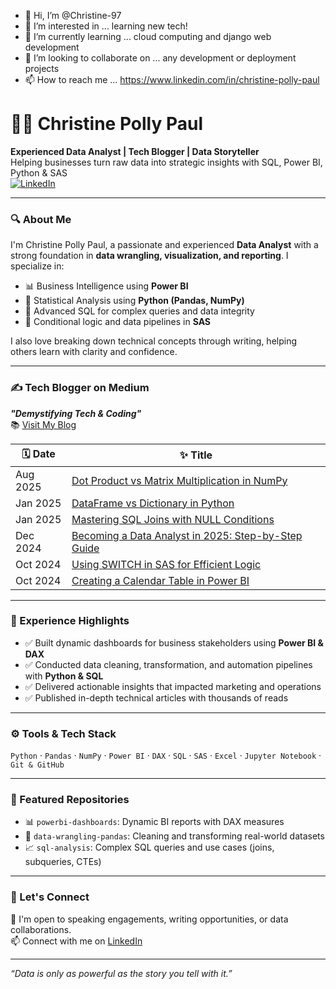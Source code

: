 - 👋 Hi, I’m @Christine-97
- 👀 I’m interested in ... learning new tech!
- 🌱 I’m currently learning ... cloud computing and django web development
- 💞️ I’m looking to collaborate on ... any development or deployment projects
- 📫 How to reach me ... https://www.linkedin.com/in/christine-polly-paul

<!---
Christine-97/Christine-97 is a ✨ special ✨ repository because its `README.md` (this file) appears on your GitHub profile.
You can click the Preview link to take a look at your changes.
--->



# 👩‍💻 Christine Polly Paul

**Experienced Data Analyst | Tech Blogger | Data Storyteller**  
Helping businesses turn raw data into strategic insights with SQL, Power BI, Python & SAS  
[![LinkedIn](https://img.shields.io/badge/Connect%20on%20LinkedIn-blue?style=flat&logo=linkedin)](https://www.linkedin.com/in/christine-mary-polly)

---

### 🔍 About Me

I'm Christine Polly Paul, a passionate and experienced **Data Analyst** with a strong foundation in **data wrangling, visualization, and reporting**. I specialize in:

- 📊 Business Intelligence using **Power BI**  
- 🧮 Statistical Analysis using **Python (Pandas, NumPy)**  
- 📑 Advanced SQL for complex queries and data integrity  
- 🧠 Conditional logic and data pipelines in **SAS**

I also love breaking down technical concepts through writing, helping others learn with clarity and confidence.

---

### ✍️ Tech Blogger on Medium  
**_"Demystifying Tech & Coding"_**  
📚 [Visit My Blog](https://medium.com/@christinepollypaul)

| 🗓️ Date | ✨ Title |
|--------|--------|
| Aug 2025 | [Dot Product vs Matrix Multiplication in NumPy](https://medium.com/@christinepollypaul) |
| Jan 2025 | [DataFrame vs Dictionary in Python](https://medium.com/@christinepollypaul) |
| Jan 2025 | [Mastering SQL Joins with NULL Conditions](https://medium.com/@christinepollypaul) |
| Dec 2024 | [Becoming a Data Analyst in 2025: Step-by-Step Guide](https://medium.com/@christinepollypaul) |
| Oct 2024 | [Using SWITCH in SAS for Efficient Logic](https://medium.com/@christinepollypaul) |
| Oct 2024 | [Creating a Calendar Table in Power BI](https://medium.com/@christinepollypaul) |

---

### 💼 Experience Highlights

- ✅ Built dynamic dashboards for business stakeholders using **Power BI & DAX**
- ✅ Conducted data cleaning, transformation, and automation pipelines with **Python & SQL**
- ✅ Delivered actionable insights that impacted marketing and operations
- ✅ Published in-depth technical articles with thousands of reads

---

### ⚙️ Tools & Tech Stack

`Python` · `Pandas` · `NumPy` · `Power BI` · `DAX` · `SQL` · `SAS` · `Excel` · `Jupyter Notebook` · `Git & GitHub`

---

### 📂 Featured Repositories

- 📊 `powerbi-dashboards`: Dynamic BI reports with DAX measures  
- 🧹 `data-wrangling-pandas`: Cleaning and transforming real-world datasets  
- 📈 `sql-analysis`: Complex SQL queries and use cases (joins, subqueries, CTEs)

---

### 🤝 Let's Connect

💬 I'm open to speaking engagements, writing opportunities, or data collaborations.  
📫 Connect with me on [LinkedIn](https://www.linkedin.com/in/christine-mary-polly)

---

_“Data is only as powerful as the story you tell with it.”_